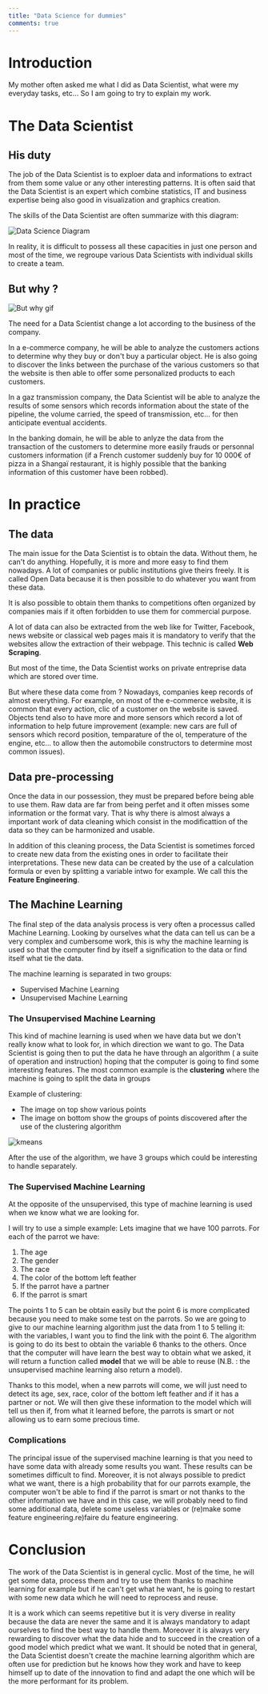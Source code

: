 ```yaml
---
title: "Data Science for dummies"
comments: true
---
```


# Introduction

My mother often asked me what I did as Data Scientist, what were my everyday tasks, etc... So I am going to try to explain my work.


# The Data Scientist

## His duty
The job of the Data Scientist is to exploer data and informations to extract from them some value or any other interesting patterns.
It is often said that the Data Scientist is an expert which combine statistics, IT and business expertise being also good in visualization and graphics creation.

The skills of the Data Scientist are often summarize with this diagram:

![Data Science Diagram]({{site.baseurl}}/assets/Data_Science_VD.png)

In reality, it is difficult to possess all these capacities in just one person and most of the time, we regroupe various Data Scientists with individual skills to create a team.


## But why ?
![But why gif]({{site.baseurl}}/images/giphy.gif)

The need for a Data Scientist change a lot according to the business of the company.

In a e-commerce company, he will be able to analyze the customers actions to determine why they buy or don't buy a particular object. He is also going to discover the links between the purchase of the various customers so that the website is then able to offer some personalized products to each customers.

In a gaz transmission company, the Data Scientist will be able to analyze the results of some sensors which records information about the state of the pipeline, the volume carried, the speed of transmission, etc... for then anticipate eventual accidents.

In the banking domain, he will be able to anlyze the data from the transaction of the customers to determine more easily frauds or personnal customers information (if a French customer suddenly buy for 10 000€ of pizza in a Shangaï restaurant, it is highly possible that the banking information of this customer have been robbed).

# In practice

## The data
The main issue for the Data Scientist is to obtain the data. Without them, he can't do anything. Hopefully, it is more and more easy to find them nowadays. A lot of companies or public institutions give theirs freely. It is called Open Data because it is then possible to do whatever you want from these data.

It is also possible to obtain them thanks to competitions often organized by companies mais if it often forbidden to use them for commercial purpose.

A lot of data can also be extracted from the web like for Twitter, Facebook, news website or classical web pages mais it is mandatory to verify that the websites allow the extraction of their webpage. This technic is called **Web Scraping**.

But most of the time, the Data Scientist works on private entreprise data which are stored over time.

But where these data come from ? Nowadays, companies keep records of almost everything. For example, on most of the e-commerce website, it is common that every action, clic of a customer on the website is saved. Objects tend also to have more and more sensors which record a lot of information to help future improvement (example: new cars are full of sensors which record position, temparature of the ol, temperature of the engine, etc... to allow then the automobile constructors to determine most common issues).


## Data pre-processing
Once the data in our possession, they must be prepared before being able to use them. Raw data are far from being perfet and it often misses some information or the format vary.
That is why there is almost always a important work of data cleaning which consist in the modificattion of the data so they can be harmonized and usable.

In addition of this cleaning process, the Data Scientist is sometimes forced to create new data from the existing ones in order to facilitate their interpretations. These new data can be created by the use of a calculation formula or even by splitting a variable intwo for example. We call this the **Feature Engineering**.


## The Machine Learning
The final step of the data analysis process is very often a processus called Machine Learning.
Looking by ourselves what the data can tell us can be a very complex and cumbersome work, this is why the machine learning is used so that the computer find by itself a signification to the data or find itself what tie the data.

The machine learning is separated in two groups:

- Supervised Machine Learning
- Unsupervised Machine Learning

### The Unsupervised Machine Learning
This kind of machine learning is used when we have data but we don't really know what to look for, in which direction we want to go.
The Data Scientist is going then to put the data he have through an algorithm ( a suite of operation and instruction) hoping that the computer is going to find some interesting features.
The most common example is the **clustering** where the machine is going to split the data in groups

Example of clustering:

- The image on top show various points
- The image on bottom show the groups of points discovered after the use of the clustering algorithm

![kmeans]({{site.baseurl}}/images/kmeans.png)

After the use of the algorithm, we have 3 groups which could be interesting to handle separately.

### The Supervised Machine Learning
At the opposite of the unsupervised, this type of machine learning is used when we know what we are looking for.

I will try to use a simple example:
Lets imagine that we have 100 parrots. For each of the parrot we have:

1. The age
2. The gender
3. The race
4. The color of the bottom left feather
5. If the parrot have a partner
6. If the parrot is smart

The points 1 to 5 can be obtain easily but the point 6 is more complicated because you need to make some test on the parrots.
So we are going to give to our machine learning algorithm just the data from 1 to 5 telling it: with the variables, I want you to find the link with the point 6. The algorithm is going to do its best to obtain the variable 6 thanks to the others. Once that the computer will have learn the best way to obtain what we asked, it will return a function called **model** that we will be able to reuse (N.B. : the unsupervised machine learning also return a model).

Thanks to this model, when a new parrots will come, we will just need to detect its age, sex, race, color of the bottom left feather and if it has a partner or not. We will then give these information to the model which will tell us then if, from what it learned before, the parrots is smart or not allowing us to earn some precious time.

### Complications
The principal issue of the supervised machine learning is that you need to have some data with already some results you want. These results can be sometimes difficult to find.
Moreover, it is not always possible to predict what we want, there is a high probability that for our parrots example, the computer won't be able to find if the parrot is smart or not thanks to the other information we have and in this case, we will probably need to find some additional data, delete some useless variables or (re)make some feature engineering.re)faire du feature engineering.


# Conclusion
The work of the Data Scientist is in general cyclic. Most of the time, he will get some data, process them and try to use them thanks to machine learning for example but if he can't get what he want, he is going to restart with some new data which he will need to reprocess and reuse.

It is a work which can seems repetitive but it is very diverse in reality because the data are never the same and it is always mandatory to adapt ourselves to find the best way to handle them. Moreover it is always very rewarding to discover what the data hide and to succeed in the creation of a good model which predict what we want. It should be noted that in general, the Data Scientist doesn't create the machine learning algorithm which are often use for prediction but he knows how they work and have to keep himself up to date of the innovation to find and adapt the one which will be the more performant for its problem.
